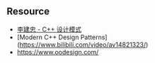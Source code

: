 ## 


## Resource
- [李建忠 - C++ 设计模式](https://www.bilibili.com/video/av35512590/)
- [Modern C++ Design Patterns] (https://www.bilibili.com/video/av14821323/)
- https://www.oodesign.com/

